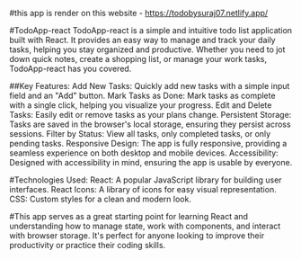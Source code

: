 #this app is render on this website - https://todobysuraj07.netlify.app/



#TodoApp-react
TodoApp-react is a simple and intuitive todo list application built with React. It provides an easy way to manage and track your daily tasks, helping you stay organized and productive. Whether you need to jot down quick notes, create a shopping list, or manage your work tasks, TodoApp-react has you covered.

##Key Features:
Add New Tasks: Quickly add new tasks with a simple input field and an "Add" button.
Mark Tasks as Done: Mark tasks as complete with a single click, helping you visualize your progress.
Edit and Delete Tasks: Easily edit or remove tasks as your plans change.
Persistent Storage: Tasks are saved in the browser's local storage, ensuring they persist across sessions.
Filter by Status: View all tasks, only completed tasks, or only pending tasks.
Responsive Design: The app is fully responsive, providing a seamless experience on both desktop and mobile devices.
Accessibility: Designed with accessibility in mind, ensuring the app is usable by everyone.

#Technologies Used:
React: A popular JavaScript library for building user interfaces.
React Icons: A library of icons for easy visual representation.
CSS: Custom styles for a clean and modern look.

#This app serves as a great starting point for learning React and understanding how to manage state, work with components, and interact with browser storage. It's perfect for anyone looking to improve their productivity or practice their coding skills.
